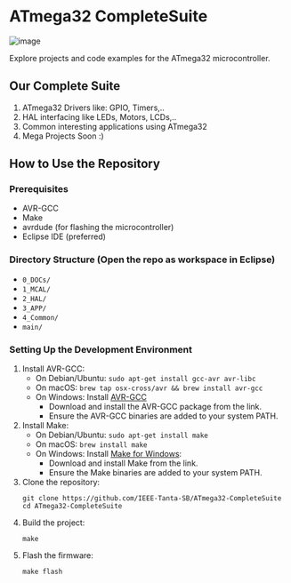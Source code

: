 # ATmega32 CompleteSuite
![image](https://github.com/IEEE-Tanta-SB/ATmega32-CompleteSuite/assets/174888441/a562623b-c1ba-4ec3-916b-456c17706c27)

Explore projects and code examples for the ATmega32 microcontroller.

## Our Complete Suite
1. ATmega32 Drivers like: GPIO, Timers,.. 
2. HAL interfacing like LEDs, Motors, LCDs,..
3. Common interesting applications using ATmega32
4. Mega Projects Soon :)

## How to Use the Repository

### Prerequisites
- AVR-GCC
- Make
- avrdude (for flashing the microcontroller)
- Eclipse IDE (preferred)

### Directory Structure (Open the repo as workspace in Eclipse)
- `0_DOCs/`
- `1_MCAL/`
- `2_HAL/`
- `3_APP/`
- `4_Common/`
- `main/`

### Setting Up the Development Environment
1. Install AVR-GCC:
    - On Debian/Ubuntu: `sudo apt-get install gcc-avr avr-libc`
    - On macOS: `brew tap osx-cross/avr && brew install avr-gcc`
    - On Windows: Install [AVR-GCC](http://blog.zakkemble.net/avr-gcc-builds/)
        - Download and install the AVR-GCC package from the link.
        - Ensure the AVR-GCC binaries are added to your system PATH.
2. Install Make:
    - On Debian/Ubuntu: `sudo apt-get install make`
    - On macOS: `brew install make`
    - On Windows: Install [Make for Windows](http://gnuwin32.sourceforge.net/packages/make.htm):
      - Download and install Make from the link.
      - Ensure the Make binaries are added to your system PATH.
3. Clone the repository:
    ```
    git clone https://github.com/IEEE-Tanta-SB/ATmega32-CompleteSuite
    cd ATmega32-CompleteSuite
    ```
4. Build the project:
    ```
    make
    ```
5. Flash the firmware:
    ```
    make flash
    ```
